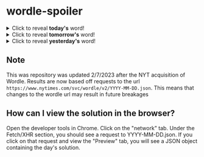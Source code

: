 # wordle-spoiler

<details>
  <summary>Click to reveal <b>today's</b> word!</summary>
  <br>
  <b> mealy </b>
</details>

<details>
  <summary>Click to reveal <b>tomorrow's</b> word!</summary>
  <br>
  <b> yacht </b>
</details>

<details>
  <summary>Click to reveal <b>yesterday's</b> word!</summary>
  <br>
  <b> cider </b>
</details>

## Note
This was repository was updated 2/7/2023 after the NYT acquisition of Wordle. Results are now based off requests to the url `https://www.nytimes.com/svc/wordle/v2/YYYY-MM-DD.json`. This means that changes to the wordle url may result in future breakages

## How can I view the solution in the browser?
Open the developer tools in Chrome. Click on the "network" tab. Under the Fetch/XHR section, you should see a request to YYYY-MM-DD.json. If you click on that request and view the "Preview" tab, you will see a JSON object containing the day's solution.